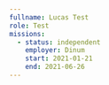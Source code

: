 ```yaml
---
fullname: Lucas Test
role: Test
missions:
  - status: independent
    employer: Dinum
    start: 2021-01-21
    end: 2021-06-26
---
```

